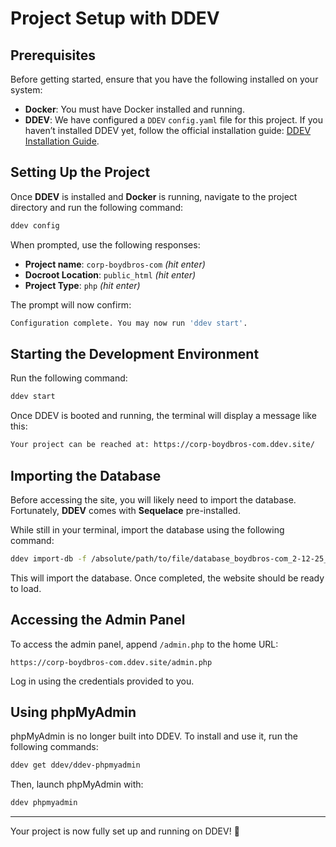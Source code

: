 # Project Setup with DDEV

## Prerequisites
Before getting started, ensure that you have the following installed on your system:

- **Docker**: You must have Docker installed and running.
- **DDEV**: We have configured a `DDEV` `config.yaml` file for this project. If you haven’t installed DDEV yet, follow the official installation guide: [DDEV Installation Guide](https://ddev.readthedocs.io/en/stable/users/install/ddev-installation/).

## Setting Up the Project

Once **DDEV** is installed and **Docker** is running, navigate to the project directory and run the following command:

```sh
ddev config
```

When prompted, use the following responses:
- **Project name**: `corp-boydbros-com` *(hit enter)*
- **Docroot Location**: `public_html` *(hit enter)*
- **Project Type**: `php` *(hit enter)*

The prompt will now confirm:

```sh
Configuration complete. You may now run 'ddev start'.
```

## Starting the Development Environment

Run the following command:

```sh
ddev start
```

Once DDEV is booted and running, the terminal will display a message like this:

```sh
Your project can be reached at: https://corp-boydbros-com.ddev.site/
```

## Importing the Database

Before accessing the site, you will likely need to import the database. Fortunately, **DDEV** comes with **Sequelace** pre-installed.

While still in your terminal, import the database using the following command:

```sh
ddev import-db -f /absolute/path/to/file/database_boydbros-com_2-12-25_backup.sql
```

This will import the database. Once completed, the website should be ready to load.

## Accessing the Admin Panel

To access the admin panel, append `/admin.php` to the home URL:

```
https://corp-boydbros-com.ddev.site/admin.php
```

Log in using the credentials provided to you.

## Using phpMyAdmin

phpMyAdmin is no longer built into DDEV. To install and use it, run the following commands:

```sh
ddev get ddev/ddev-phpmyadmin
```

Then, launch phpMyAdmin with:

```sh
ddev phpmyadmin
```

---

Your project is now fully set up and running on DDEV! 🚀


